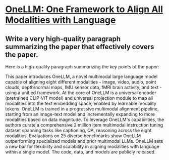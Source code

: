 # [OneLLM: One Framework to Align All Modalities with Language](https://arxiv.org/abs/2312.03700)

## Write a very high-quality paragraph summarizing the paper that effectively covers the paper.

 Here is a high-quality paragraph summarizing the key points of the paper:

This paper introduces OneLLM, a novel multimodal large language model capable of aligning eight different modalities - image, video, audio, point clouds, depth/normal maps, IMU sensor data, fMRI brain activity, and text - using a unified framework. At the core of OneLLM is a universal encoder (pretrained CLIP-ViT model) and universal projection module to map all modalities into the text embedding space, enabled by learnable modality tokens. OneLLM is trained in a progressive multimodal alignment pipeline, starting from an image-text model and incrementally expanding to more modalities based on data magnitude. To leverage OneLLM's capabilities, the authors curate a comprehensive 2 million item multimodal instruction tuning dataset spanning tasks like captioning, QA, reasoning across the eight modalities. Evaluations on 25 diverse benchmarks show OneLLM outperforming specialized models and prior multimodal LLMs. OneLLM sets a new bar for flexibility and scalability in aligning modalities with language within a single model. The code, data, and models are publicly released.
